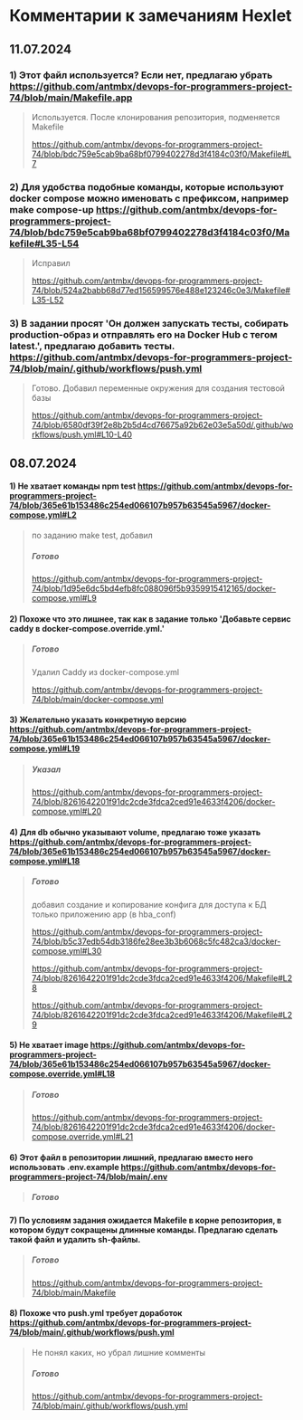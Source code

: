 
# Комментарии к замечаниям Hexlet

## 11.07.2024

### 1) Этот файл используется? Если нет, предлагаю убрать https://github.com/antmbx/devops-for-programmers-project-74/blob/main/Makefile.app

> Используется. После клонирования репозитория, подменяется Makefile
>
> https://github.com/antmbx/devops-for-programmers-project-74/blob/bdc759e5cab9ba68bf0799402278d3f4184c03f0/Makefile#L7



### 2) Для удобства подобные команды, которые используют docker compose можно именовать с префиксом, например make compose-up https://github.com/antmbx/devops-for-programmers-project-74/blob/bdc759e5cab9ba68bf0799402278d3f4184c03f0/Makefile#L35-L54

> Исправил
> 
> https://github.com/antmbx/devops-for-programmers-project-74/blob/524a2babb68d77ed156599576e488e123246c0e3/Makefile#L35-L52




### 3) В задании просят 'Он должен запускать тесты, собирать production-образ и отправлять его на Docker Hub с тегом latest.', предлагаю добавить тесты. https://github.com/antmbx/devops-for-programmers-project-74/blob/main/.github/workflows/push.yml


> Готово. Добавил переменные окружения для создания тестовой базы
>
> https://github.com/antmbx/devops-for-programmers-project-74/blob/6580df39f2e8b2b5d4cd76675a92b62e03e5a50d/.github/workflows/push.yml#L10-L40



## 08.07.2024

#### 1) Не хватает команды npm test https://github.com/antmbx/devops-for-programmers-project-74/blob/365e61b153486c254ed066107b957b63545a5967/docker-compose.yml#L2

> по заданию make test, добавил
> 
> ##### Готово
> 
> https://github.com/antmbx/devops-for-programmers-project-74/blob/1d95e6dc5bd4efb8fc088096f5b9359915412165/docker-compose.yml#L9



#### 2) Похоже что это лишнее, так как в задание только 'Добавьте сервис caddy в docker-compose.override.yml.' 


> ##### Готово
>
> Удалил Caddy из docker-compose.yml
>
> https://github.com/antmbx/devops-for-programmers-project-74/blob/main/docker-compose.yml


#### 3) Желательно указать конкретную версию https://github.com/antmbx/devops-for-programmers-project-74/blob/365e61b153486c254ed066107b957b63545a5967/docker-compose.yml#L19


> ##### Указал
> https://github.com/antmbx/devops-for-programmers-project-74/blob/8261642201f91dc2cde3fdca2ced91e4633f4206/docker-compose.yml#L20



#### 4) Для db обычно указывают volume, предлагаю тоже указать https://github.com/antmbx/devops-for-programmers-project-74/blob/365e61b153486c254ed066107b957b63545a5967/docker-compose.yml#L18



> ##### Готово
> 
> добавил создание и копирование конфига для доступа к БД только приложению app (в hba_conf)
> 
> https://github.com/antmbx/devops-for-programmers-project-74/blob/b5c37edb54db3186fe28ee3b3b6068c5fc482ca3/docker-compose.yml#L30
> 
> 
> https://github.com/antmbx/devops-for-programmers-project-74/blob/8261642201f91dc2cde3fdca2ced91e4633f4206/Makefile#L28
> 
> https://github.com/antmbx/devops-for-programmers-project-74/blob/8261642201f91dc2cde3fdca2ced91e4633f4206/Makefile#L29
> 



#### 5) Не хватает image https://github.com/antmbx/devops-for-programmers-project-74/blob/365e61b153486c254ed066107b957b63545a5967/docker-compose.override.yml#L18


> ##### Готово
> https://github.com/antmbx/devops-for-programmers-project-74/blob/8261642201f91dc2cde3fdca2ced91e4633f4206/docker-compose.override.yml#L21
> 
> 
#### 6) Этот файл в репозитории лишний, предлагаю вместо него использовать .env.example https://github.com/antmbx/devops-for-programmers-project-74/blob/main/.env

>  ##### Готово
 
 
#### 7) По условиям задания ожидается Makefile в корне репозитория, в котором будут сокращены длинные команды. Предлагаю сделать такой файл и удалить sh-файлы. 

> 
> ##### Готово
> 
> https://github.com/antmbx/devops-for-programmers-project-74/blob/main/Makefile
> 

#### 8) Похоже что push.yml требует доработок https://github.com/antmbx/devops-for-programmers-project-74/blob/main/.github/workflows/push.yml

> Не понял каких, но убрал лишние комменты
> ##### Готово
> 
> https://github.com/antmbx/devops-for-programmers-project-74/blob/main/.github/workflows/push.yml